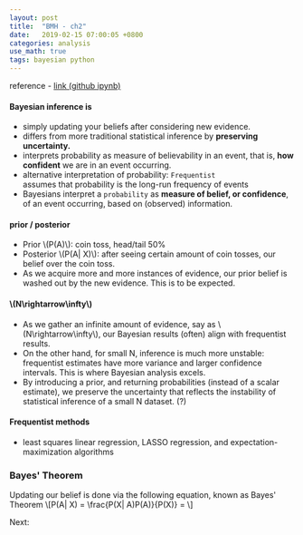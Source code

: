 ```yaml
---
layout: post
title:  "BMH - ch2"
date:   2019-02-15 07:00:05 +0800
categories: analysis
use_math: true
tags: bayesian python
---
```

reference  - <a href="https://nbviewer.jupyter.org/github/CamDavidsonPilon/Probabilistic-Programming-and-Bayesian-Methods-for-Hackers/blob/master/Chapter2_MorePyMC/Ch2_MorePyMC_PyMC3.ipynb" target="_blank">link (github ipynb)</a>

#### Bayesian inference is 
* simply updating your beliefs after considering new evidence.
* differs from more traditional statistical inference by __preserving uncertainty.__
* interprets probability as measure of believability in an event, that is, __how confident__ we are in an event occurring.
* alternative interpretation of probability: `Frequentist`  
assumes that probability is the long-run frequency of events
* Bayesians interpret a `probability` as __measure of belief, or confidence__, of an event occurring, based on (observed) information.

#### prior / posterior
* Prior \\(P(A)\\): coin toss, head/tail 50%
* Posterior \\(P(A\| X)\\): after seeing certain amount of coin tosses, our belief over the coin toss.
* As we acquire more and more instances of evidence, our prior belief is washed out by the new evidence. This is to be expected.

#### \\(N\rightarrow\infty\\)
* As we gather an infinite amount of evidence, say as \\(N\rightarrow\infty\\), our Bayesian results (often) align with frequentist results.
* On the other hand, for small N, inference is much more unstable: frequentist estimates have more variance and larger confidence intervals. This is where Bayesian analysis excels. 
* By introducing a prior, and returning probabilities (instead of a scalar estimate), we preserve the uncertainty that reflects the instability of statistical inference of a small N dataset. (?)

#### Frequentist methods
* least squares linear regression, LASSO regression, and expectation-maximization algorithms

### Bayes' Theorem
Updating our belief is done via the following equation, known as Bayes' Theorem
\\[P(A\| X) = \frac\{P(X\| A)P(A)\}\{P(X)\} = \\]

Next:  

